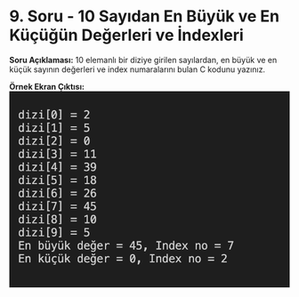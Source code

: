 # 9. Soru - 10 Sayıdan En Büyük ve En Küçüğün Değerleri ve İndexleri

**Soru Açıklaması:**
10 elemanlı bir diziye girilen sayılardan, en büyük ve en küçük sayının değerleri ve index numaralarını bulan C kodunu yazınız.

**Örnek Ekran Çıktısı:** 
![alt text](../Ekran-Çıktıları/Ekran-Resmi_9.png)